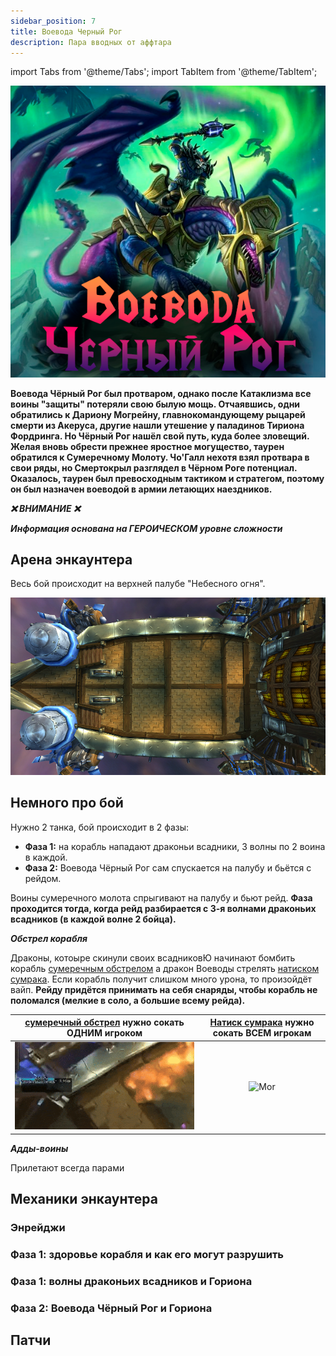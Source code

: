 ```yaml
---
sidebar_position: 7
title: Воевода Черный Рог
description: Пара вводных от аффтара
---
```


import Tabs from '@theme/Tabs';
import TabItem from '@theme/TabItem';

<div className="text--center">

![Mor](/img/ds/Blackhorn/Blackhorn.png)
</div>

<div className="text--center lore_text">

**Воевода Чёрный Рог был протваром, однако после Катаклизма все воины "защиты" потеряли свою былую мощь. Отчаявшись,
одни обратились к Дариону Могрейну, главнокомандующему рыцарей смерти из Акеруса, другие нашли утешение у паладинов
Тириона Фордринга. Но Чёрный Рог нашёл свой путь,
куда более зловещий. Желая вновь обрести прежнее яростное могущество, таурен обратился к Сумеречному Молоту. Чо'Галл
нехотя взял протвара в свои ряды, но Смертокрыл разглядел в Чёрном Роге потенциал.
Оказалось, таурен был превосходным тактиком и стратегом, поэтому он был назначен воеводой в армии летающих наездников.**

</div>

<div className="text--center">

***❌ <span className="red">ВНИМАНИЕ</span> ❌***

***<span className="red">Информация основана на ГЕРОИЧЕСКОМ уровне сложности</span>***

</div>

## Арена энкаунтера

Весь бой происходит на верхней палубе "Небесного огня".

<div className="text--center">

![Mor](/img/ds/Blackhorn/Arena.png)
</div>

## Немного про бой

Нужно 2 танка, бой происходит в 2 фазы:

- **Фаза 1:** на корабль нападают драконьи всадники, 3 волны по 2 воина в каждой.
- **Фаза 2:** Воевода Чёрный Рог сам спускается на палубу и бьётся с рейдом.

<Tabs>
<TabItem value="1ph" label="1 Фаза: волны аддов">

Воины сумеречного молота спрыгивают на палубу и бьют рейд. **Фаза проходится
тогда, когда рейд разбирается с 3-я волнами драконьих всадников (в каждой волне 2 бойца).**

<div className="text--center">
<b><i>Обстрел корабля</i></b>
</div>

Драконы, котоыре скинули своих всадниковЮ начинают бомбить
корабль [сумеречным обстрелом](https://www.wowhead.com/cata/ru/spell=107439) а дракон Воеводы стрелять
[натиском сумрака](https://www.wowhead.com/cata/ru/spell=106401). Если корабль получит слишком много урона, то
произойдёт вайп. **Рейду придётся принимать на себя снаряды, чтобы корабль не поломался (мелкие в соло, а большие всему рейда).**

| [сумеречный обстрел](https://www.wowhead.com/cata/ru/spell=107439) нужно сокать ОДНИМ игроком | [Натиск сумрака](https://www.wowhead.com/cata/ru/spell=106401) нужно сокать ВСЕМ игрокам |
|:---------------------------------------------------------------------------------------------:|:----------------------------------------------------------------------------------------:|
|                              ![Mor](/img/ds/Blackhorn/Boom1.gif)                              |                           ![Mor](/img/ds/Blackhorn/Boom2.gif)                            |

<div className="text--center">
<b><i>Адды-воины</i></b>
</div>

Прилетают всегда парами

</TabItem>
<TabItem value="2ph" label="2 Фаза: Воевода Чёрный Рог">
</TabItem>
</Tabs>

## Механики энкаунтера

### Энрейджи

### Фаза 1: здоровье корабля и как его могут разрушить

### Фаза 1: волны драконьих всадников и Гориона

### Фаза 2: Воевода Чёрный Рог и Гориона

## Патчи